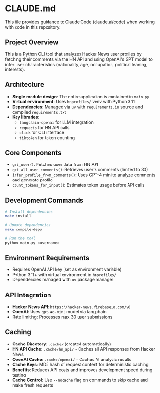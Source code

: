 # CLAUDE.md

This file provides guidance to Claude Code (claude.ai/code) when working with code in this repository.

## Project Overview

This is a Python CLI tool that analyzes Hacker News user profiles by fetching their comments via the HN API and using OpenAI's GPT model to infer user characteristics (nationality, age, occupation, political leaning, interests).

## Architecture

- **Single module design**: The entire application is contained in `main.py`
- **Virtual environment**: Uses `hnprofiles/` venv with Python 3.11
- **Dependencies**: Managed via `uv` with `requirements.in` source and compiled `requirements.txt`
- **Key libraries**: 
  - `langchain-openai` for LLM integration
  - `requests` for HN API calls  
  - `click` for CLI interface
  - `tiktoken` for token counting

## Core Components

- `get_user()`: Fetches user data from HN API
- `get_all_user_comments()`: Retrieves user's comments (limited to 30)
- `infer_profile_from_comments()`: Uses GPT-4 mini to analyze comments and generate profile
- `count_tokens_for_input()`: Estimates token usage before API calls

## Development Commands

```bash
# Install dependencies
make install

# Update dependencies
make compile-deps

# Run the tool
python main.py <username>
```

## Environment Requirements

- Requires OpenAI API key (set as environment variable)
- Python 3.11+ with virtual environment in `hnprofiles/`
- Dependencies managed with `uv` package manager

## API Integration

- **Hacker News API**: `https://hacker-news.firebaseio.com/v0`
- **OpenAI**: Uses `gpt-4o-mini` model via langchain
- Rate limiting: Processes max 30 user submissions

## Caching

- **Cache Directory**: `.cache/` (created automatically)
- **HN API Cache**: `.cache/hn_api/` - Caches all API responses from Hacker News
- **OpenAI Cache**: `.cache/openai/` - Caches AI analysis results
- **Cache Keys**: MD5 hash of request content for deterministic caching
- **Benefits**: Reduces API costs and improves development speed during testing
- **Cache Control**: Use `--nocache` flag on commands to skip cache and make fresh requests